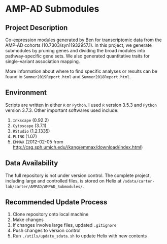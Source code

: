 AMP-AD Submodules
=================

Project Description
-------------------

Co-expression modules generated by Ben for transcriptomic data from the AMP-AD cohorts (10.7303/syn11932957.1). In this project, we generate submodules by pruning genes and dividing the broad modules into pathway-specific gene sets. We also generated quantitative traits for single-variant association mapping.

More information about where to find specific analyses or results can be found in `Summer2019Report.html` and `Summer2018Report.html`.

Environment
-----------

Scripts are written in either `R` or `Python`. I used `R` version 3.5.3 and `Python` version 3.7.3. Other important softwares used include:

1. `Inkscape` (0.92.2)
2. `Cytoscape` (3.7.1)
3. `RStudio` (1.2.1335)
4. `PLINK` (1.07)
5. `EMMAX` (2012-02-05 from http://csg.sph.umich.edu//kang/emmax/download/index.html)

Data Availability
-----------------

The full repository is not under version control. The complete project, including large and controlled files, is stored on Helix at `/sdata/carter-lab/carter/AMPAD/AMPAD_Submodules/`. 

Recommended Update Process
--------------------------

1. Clone repository onto local machine
2. Make changes
3. If changes involve large files, updated `.gitignore`
4. Push changes to version control
5. Run `./utils/update_sdata.sh` to update Helix with new contents
